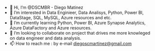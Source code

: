 - 👋 Hi, I’m @DSCMBR - Diego Matinez
- 👀 I’m interested in Data Enginieer, Data Analisys, Python, Power BI, DataStage, SQL, MySQL, Azure resources and etc. 
- 🌱 I’m currently learning Python, Power BI, Azure Synapse Analytics, Azure DataFactory and Azure resources. 
- 💞️ I’m looking to collaborate on project that drives me more knowleged on data engineer and data analysis. 
- 📫 How to reach me :
  by e-mail diegoscmartinez@gmail.com

<!---
DSCMBR/DSCMBR is a ✨ special ✨ repository because its `README.md` (this file) appears on your GitHub profile.
You can click the Preview link to take a look at your changes.
--->
